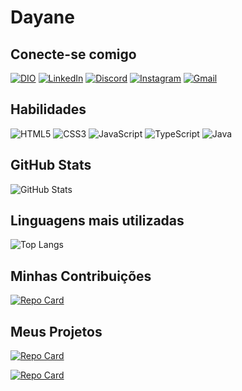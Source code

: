 # Dayane

## Conecte-se comigo
[![DIO](https://img.shields.io/badge/Perfil_Dio-000?style=for-the-badge&logo=&logoColor=0E76A8)](https://web.dio.me/users/day_nemesis?tab=skills) [![LinkedIn](https://img.shields.io/badge/LinkedIn-000?style=for-the-badge&logo=linkedin&logoColor=0E76A8)](https://www.linkedin.com/in/dayane-silva-0a41b755/) [![Discord](https://img.shields.io/badge/Discord-000?style=for-the-badge&logo=discord)](https://www.discord.com/in/dayanelis/) [![Instagram](https://img.shields.io/badge/Instagram-000?style=for-the-badge&logo=instagram)](https://www.instagram.com/dayane_lis/) [![Gmail](https://img.shields.io/badge/Gmail-000?style=for-the-badge&logo=Gmail)](https://www.gnail.com/day.nemesis/)

## Habilidades
![HTML5](https://img.shields.io/badge/HTML5-000?style=for-the-badge&logo=html5) ![CSS3](https://img.shields.io/badge/CSS3-000?style=for-the-badge&logo=css3&logoColor=264CE4) ![JavaScript](https://img.shields.io/badge/JavaScript-000?style=for-the-badge&logo=javascript) ![TypeScript](https://img.shields.io/badge/TypeScript-000?style=for-the-badge&logo=typescript) ![Java](https://img.shields.io/badge/Java-000?style=for-the-badge&logo=java)

## GitHub Stats
![GitHub Stats](https://github-readme-stats.vercel.app/api?username=dayane-lis&theme=bear&bg_color=363636&border_color=FFA07A&show_icons=true&icon_color=7B68EE&title_color=E94D5F&text_color=FFDAB9) 

## Linguagens mais utilizadas
![Top Langs](https://github-readme-stats-git-masterrstaa-rickstaa.vercel.app/api/top-langs/?username=dayane-lis&layout=compact&bg_color=363636&border_color=FFA07A&title_color=E94D5F&text_color=FFDAB9)

## Minhas Contribuições
[![Repo Card](https://github-readme-stats.vercel.app/api/pin/?username=dayane-lis&repo=AnimiFun&bg_color=000&border_color=30A3DC&show_icons=true&icon_color=30A3DC&title_color=E94D5F&text_color=FFDAB9)](https://github.com/dayane-lis/AnimiFun)

## Meus Projetos
[![Repo Card](https://github-readme-stats.vercel.app/api/pin/?username=dayane-lis&repo=dio-trilha-java-basico&bg_color=000&border_color=30A3DC&show_icons=true&icon_color=30A3DC&title_color=E94D5F&text_color=FFDAB9)](https://github.com/dayane-lis/dio-trilha-java-basico)

[![Repo Card](https://github-readme-stats.vercel.app/api/pin/?username=dayane-lis&repo=Spiderman_DIO&bg_color=000&border_color=30A3DC&show_icons=true&icon_color=30A3DC&title_color=E94D5F&text_color=FFDAB9)](https://github.com/dayane-lis/Spiderman_DIO)
